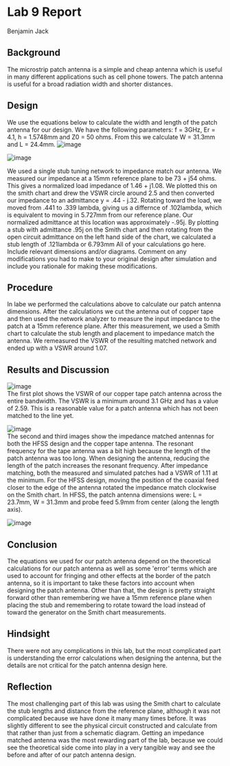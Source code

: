 # Lab 9 Report
Benjamin Jack

## Background
The microstrip patch antenna is a simple and cheap antenna which is useful in many different applications such as cell phone towers. The patch antenna is useful for a broad radiation width and shorter distances.

## Design
We use the equations below to calculate the width and length of the patch antenna for our design.
We have the following parameters: f = 3GHz, Er = 4.1, h = 1.5748mm and Z0 = 50 ohms. From this we calculate W = 31.3mm and L = 24.4mm.
![image](https://github.com/CourseReps/ECEN452-Spring2016/blob/master/Students/Benejack/Lab9/PatchEquations.PNG)<br>

![image](https://github.com/CourseReps/ECEN452-Spring2016/blob/master/Students/Benejack/Lab9/Patch.PNG)<br>

We used a single stub tuning network to impedance match our antenna. We measured our impedance at a 15mm reference plane to be 73 + j54 ohms.
This gives a normalized load impedance of 1.46 + j1.08. We plotted this on the smith chart and drew the VSWR circle around 2.5 and then converted our
impedance to an admittance y = .44 - j.32. Rotating toward the load, we moved from .441 to .339 lambda, giving us a differnce of .102lambda, which is equivalent
to moving in 5.727mm from our reference plane. Our normalized admittance at this location was approximately -.95j. By plotting a stub with admittance .95j on the Smith 
chart and then rotating from the open circuit admittance on the left hand side of the chart, we calculated a stub length of .121lambda or 6.793mm
All of your calculations go here. Include relevant dimensions and/or diagrams. Comment on any modifications you had to make to your original design after simulation and include you rationale for making these modifications.

## Procedure
In labe we performed the calculations above to calculate our patch antenna dimensions. After the calculations we cut the antenna out of copper tape and then used the network analyzer
to measure the input impedance to the patch at a 15mm reference plane. After this measurement, we used a Smith chart to calculate the stub length and placement to impedance match the antenna.
We remeasured the VSWR of the resulting matched network and ended up with a VSWR around 1.07.

## Results and Discussion
![image](https://github.com/CourseReps/ECEN452-Spring2016/blob/master/Students/Benejack/Lab9/Unmatched.png)<br>
The first plot shows the VSWR of our copper tape patch antenna across the entire bandwidth. The VSWR is a minimum around 3.1 GHz and has a value of 2.59. This is a reasonable value for a patch antenna which has not been matched to the line yet.

![image](https://github.com/CourseReps/ECEN452-Spring2016/blob/master/Students/Benejack/Lab9/Match.png)<br>
The second and third images show the impedance matched antennas for both the HFSS design and the copper tape antenna. The resonant frequency for the tape antenna was a bit high because the length of the patch antenna was too long. When designing the antenna, reducing the length of the patch
increases the resonant frequency. After impedance matching, both the measured and simulated patches had a VSWR of 1.11 at the minimum. For the HFSS design, moving the position of the coaxial feed closer to the edge of the antenna rotated the impedance match clockwise on the Smith chart.
In HFSS, the patch antenna dimensions were: L = 23.7mm, W = 31.3mm and probe feed 5.9mm from center (along the length axis).

![image](https://github.com/CourseReps/ECEN452-Spring2016/blob/master/Students/Benejack/Lab9/VSWRZoom.png)<br>

## Conclusion
The equations we used for our patch antenna depend on the theoretical calculations for our patch antenna as well as some 'error' terms which are used to account for fringing and other effects at the border of the patch antenna, so it is important to take these factors into account when
designing the patch antenna. Other than that, the design is pretty straight forward other than remembering we have a 15mm reference plane when placing the stub and remembering to rotate toward the load instead of toward the generator on the Smith chart measurements.

## Hindsight
There were not any complications in this lab, but the most complicated part is understanding the error calculations when designing the antenna, but the details are not critical for the patch antenna design here.

## Reflection
The most challenging part of this lab was using the Smith chart to calculate the stub lengths and distance from the reference plane, although it was not complicated because we have done it many many times before. It was slightly different to see the physical circuit constructed and
calculate from that rather than just from a schematic diagram. Getting an impedance matched antenna was the most rewarding part of the lab, because we could see the theoretical side come into play in a very tangible way and see the before and after of our patch antenna design.

